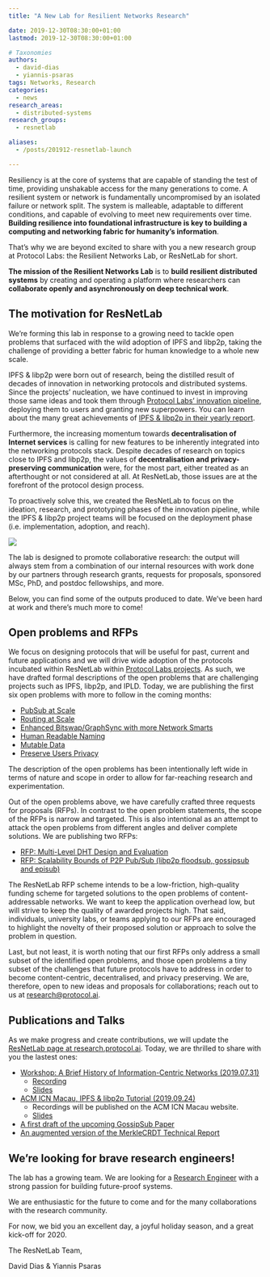 ```yaml
---
title: "A New Lab for Resilient Networks Research"

date: 2019-12-30T08:30:00+01:00
lastmod: 2019-12-30T08:30:00+01:00

# Taxonomies
authors:
  - david-dias
  - yiannis-psaras
tags: Networks, Research
categories:
  - news
research_areas:
  - distributed-systems
research_groups:
  - resnetlab

aliases:
  - /posts/201912-resnetlab-launch

---
```


Resiliency is at the core of systems that are capable of standing the test of time, providing unshakable access for the many generations to come. A resilient system or network is fundamentally uncompromised by an isolated failure or network split. The system is malleable, adaptable to different conditions, and capable of evolving to meet new requirements over time. **Building resilience into foundational infrastructure is key to building a computing and networking fabric for humanity’s information**.

That’s why we are beyond excited to share with you a new research group at Protocol Labs: the Resilient Networks Lab, or ResNetLab for short.

**The mission of the Resilient Networks Lab** is to **build resilient distributed systems** by creating and operating a platform where researchers can **collaborate openly and asynchronously on deep technical work**.

## The motivation for ResNetLab

We’re forming this lab in response to a growing need to tackle open problems that surfaced with the wild adoption of IPFS and libp2p, taking the challenge of providing a better fabric for human knowledge to a whole new scale.

IPFS & libp2p were born out of research, being the distilled result of decades of innovation in networking protocols and distributed systems. Since the projects’ nucleation, we have continued to invest in improving those same ideas and took them through [Protocol Labs’ innovation pipeline](https://protocol.ai/blog/protocol-labs-creating-new-networks/), deploying them to users and granting new superpowers. You can learn about the many great achievements of [IPFS & libp2p in their yearly report](https://blog.ipfs.io/weekly-72).

Furthermore, the increasing momentum towards **decentralisation of Internet services** is calling for new features to be inherently integrated into the networking protocols stack. Despite decades of research on topics close to IPFS and libp2p, the values of **decentralisation and privacy-preserving communication** were, for the most part, either treated as an afterthought or not considered at all. At ResNetLab, those issues are at the forefront of the protocol design process.

To proactively solve this, we created the ResNetLab to focus on the ideation, research, and prototyping phases of the innovation pipeline, while the IPFS & libp2p project teams will be focused on the deployment phase (i.e. implementation, adoption, and reach).

![](/images/resnetlab/research-pipeline-map.png)

The lab is designed to promote collaborative research: the output will always stem from a combination of our internal resources with work done by our partners through research grants, requests for proposals, sponsored MSc, PhD, and postdoc fellowships, and more.

Below, you can find some of the outputs produced to date. We’ve been hard at work and there’s much more to come!

## Open problems and RFPs

We focus on designing protocols that will be useful for past, current and future applications and we will drive wide adoption of the protocols incubated within ResNetLab within [Protocol Labs projects](https://protocol.ai/projects/). As such, we have drafted formal descriptions of the open problems that are challenging projects such as IPFS, libp2p, and IPLD. Today, we are publishing the first six open problems with more to follow in the coming months:

- [PubSub at Scale](https://github.com/libp2p/notes/blob/master/OPEN_PROBLEMS/PUBSUB_AT_SCALE.md)
- [Routing at Scale](https://github.com/libp2p/notes/blob/master/OPEN_PROBLEMS/ROUTING_AT_SCALE.md)
- [Enhanced Bitswap/GraphSync with more Network Smarts](https://github.com/ipfs/notes/blob/master/OPEN_PROBLEMS/ENHANCED_BITSWAP_GRAPHSYNC.md)
- [Human Readable Naming](https://github.com/ipfs/notes/blob/master/OPEN_PROBLEMS/HUMAN_READABLE_NAMING.md)
- [Mutable Data](https://github.com/ipfs/notes/blob/master/OPEN_PROBLEMS/MUTABLE_DATA.md)
- [Preserve Users Privacy](https://github.com/ipfs/notes/blob/master/OPEN_PROBLEMS/PRESERVE_USER_PRIVACY.md)

The description of the open problems has been intentionally left wide in terms of nature and scope in order to allow for far-reaching research and experimentation.

Out of the open problems above, we have carefully crafted three requests for proposals (RFPs). In contrast to the open problem statements, the scope of the RFPs is narrow and targeted. This is also intentional as an attempt to attack the open problems from different angles and deliver complete solutions. We are publishing two RFPs:

- [RFP: Multi-Level DHT Design and Evaluation](https://github.com/protocol/research-RFPs/blob/master/RFPs/rfp-7-MLDHT.md)
- [RFP: Scalability Bounds of P2P Pub/Sub (libp2p floodsub, gossipsub and episub)](https://github.com/protocol/research-RFPs/blob/master/RFPs/rfp-8-pubsub.md)

The ResNetLab RFP scheme intends to be a low-friction, high-quality funding scheme for targeted solutions to the open problems of content-addressable networks. We want to keep the application overhead low, but will strive to keep the quality of awarded projects high. That said, individuals, university labs, or teams applying to our RFPs are encouraged to highlight the novelty of their proposed solution or approach to solve the problem in question.

Last, but not least, it is worth noting that our first RFPs only address a small subset of the identified open problems, and those open problems a tiny subset of the challenges that future protocols have to address in order to become content-centric, decentralised, and privacy preserving. We are, therefore, open to new ideas and proposals for collaborations; reach out to us at [research@protocol.ai](mailto:research@protocol.ai).

## Publications and Talks

As we make progress and create contributions, we will update the [ResNetLab page at research.protocol.ai](https://research.protocol.ai/research/groups/resnetlab/). Today, we are thrilled to share with you the lastest ones:

- [Workshop: A Brief History of Information-Centric Networks (2019.07.31)](https://github.com/protocol/research/issues/14)
  - [Recording](https://www.youtube.com/watch?v=rbLioc1h9dg)
  - [Slides](https://drive.google.com/a/protocol.ai/file/d/1IQL2S9TREjpMTwfsJO0-dYNR9LQdZCAq/view)
- [ACM ICN Macau, IPFS & libp2p Tutorial (2019.09.24)](https://conferences.sigcomm.org/acm-icn/2019/tutorial-IPFS.php)
  - Recordings will be published on the ACM ICN Macau website.
  - [Slides](https://drive.google.com/drive/u/1/folders/1PJ3oK_jLxnIRxwj-ucTmDhQObisIcIoz)
- [A first draft of the upcoming GossipSub Paper](PL-TechRep-gossipsub-v0.1-Dec30.pdf)
- [An augmented version of the MerkleCRDT Technical Report](PL-TechRep-merkleCRDT-v0.1-Dec30.pdf)

## We’re looking for brave research engineers!

The lab has a growing team. We are looking for a [Research Engineer](https://jobs.lever.co/protocol/f39f7fe0-1805-40d2-9453-90fd25c72bc3) with a strong passion for building future-proof systems.

We are enthusiastic for the future to come and for the many collaborations with the research community.

For now, we bid you an excellent day, a joyful holiday season, and a great kick-off for 2020.

The ResNetLab Team,

David Dias & Yiannis Psaras
